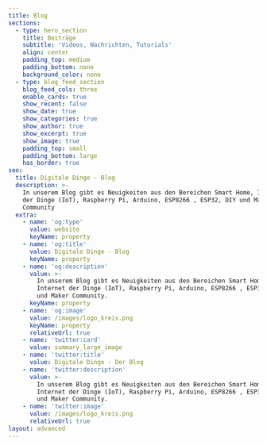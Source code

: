 ```yaml
---
title: Blog
sections:
  - type: hero_section
    title: Beiträge
    subtitle: 'Videos, Nachrichten, Tutorials'
    align: center
    padding_top: medium
    padding_bottom: none
    background_color: none
  - type: blog_feed_section
    blog_feed_cols: three
    enable_cards: true
    show_recent: false
    show_date: true
    show_categories: true
    show_author: true
    show_excerpt: true
    show_image: true
    padding_top: small
    padding_bottom: large
    has_border: true
seo:
  title: Digitale Dinge - Blog
  description: >-
    In unserem Blog gibt es Neuigkeiten aus den Bereichen Smart Home, Internet
    der Dinge (IoT), Raspberry Pi, Arduino, ESP8266 , ESP32, DIY und Maker
    Community
  extra:
    - name: 'og:type'
      value: website
      keyName: property
    - name: 'og:title'
      value: Digitale Dinge - Blog
      keyName: property
    - name: 'og:description'
      value: >-
        In unserem Blog gibt es Neuigkeiten aus den Bereichen Smart Home,
        Internet der Dinge (IoT), Raspberry Pi, Arduino, ESP8266 , ESP32, DIY
        und Maker Community.
      keyName: property
    - name: 'og:image'
      value: /images/logo_kreis.png
      keyName: property
      relativeUrl: true
    - name: 'twitter:card'
      value: summary_large_image
    - name: 'twitter:title'
      value: Digitale Dinge - Der Blog
    - name: 'twitter:description'
      value: >-
        In unserem Blog gibt es Neuigkeiten aus den Bereichen Smart Home,
        Internet der Dinge (IoT), Raspberry Pi, Arduino, ESP8266 , ESP32, DIY
        und Maker Community.
    - name: 'twitter:image'
      value: /images/logo_kreis.png
      relativeUrl: true
layout: advanced
---
```

